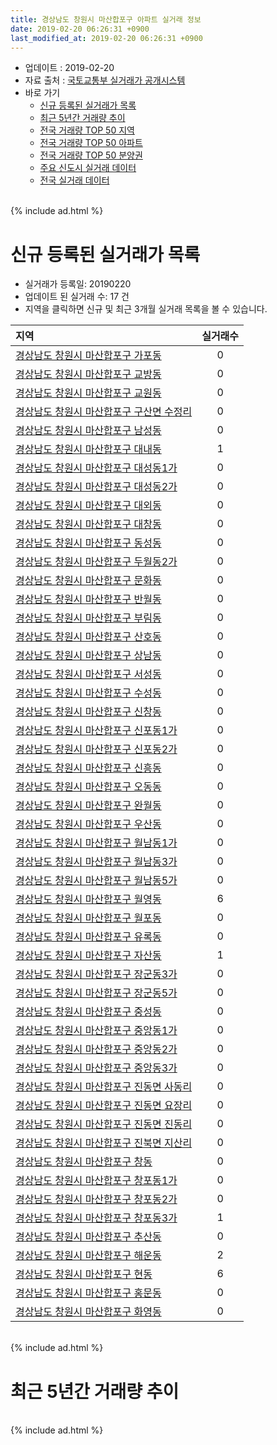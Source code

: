 ```yaml
---
title: 경상남도 창원시 마산합포구 아파트 실거래 정보
date: 2019-02-20 06:26:31 +0900
last_modified_at: 2019-02-20 06:26:31 +0900
---
```


* 업데이트 : 2019-02-20
* 자료 출처 : [국토교통부 실거래가 공개시스템](http://rt.molit.go.kr)
* 바로 가기
    * [신규 등록된 실거래가 목록](#신규-등록된-실거래가-목록)
    * [최근 5년간 거래량 추이](#최근-5년간-거래량-추이)
    * [전국 거래량 TOP 50 지역](https://inasie.github.io/apt-trade-info/최근-3개월-전국에서-가장-거래가-많이-발생한-지역)
    * [전국 거래량 TOP 50 아파트](https://inasie.github.io/apt-trade-info/최근-3개월-전국에서-가장-거래가-많이-발생한-아파트)
    * [전국 거래량 TOP 50 분양권](https://inasie.github.io/apt-trade-info/최근-3개월-전국에서-가장-거래가-많이-발생한-분양권)
    * [주요 신도시 실거래 데이터](https://inasie.github.io/apt-trade-info/주요-신도시)
    * [전국 실거래 데이터](https://inasie.github.io/apt-trade-info/전국)

<br>
{% include ad.html %}
<br>

# 신규 등록된 실거래가 목록
* 실거래가 등록일: 20190220
* 업데이트 된 실거래 수: 17 건
* 지역을 클릭하면 신규 및 최근 3개월 실거래 목록을 볼 수 있습니다.


|지역|실거래수|
|:---|:---:|
|[경상남도 창원시 마산합포구 가포동](https://inasie.github.io/apt-trade-info/경상남도-창원시-마산합포구-가포동)|0|
|[경상남도 창원시 마산합포구 교방동](https://inasie.github.io/apt-trade-info/경상남도-창원시-마산합포구-교방동)|0|
|[경상남도 창원시 마산합포구 교원동](https://inasie.github.io/apt-trade-info/경상남도-창원시-마산합포구-교원동)|0|
|[경상남도 창원시 마산합포구 구산면 수정리](https://inasie.github.io/apt-trade-info/경상남도-창원시-마산합포구-구산면-수정리)|0|
|[경상남도 창원시 마산합포구 남성동](https://inasie.github.io/apt-trade-info/경상남도-창원시-마산합포구-남성동)|0|
|[경상남도 창원시 마산합포구 대내동](https://inasie.github.io/apt-trade-info/경상남도-창원시-마산합포구-대내동)|1|
|[경상남도 창원시 마산합포구 대성동1가](https://inasie.github.io/apt-trade-info/경상남도-창원시-마산합포구-대성동1가)|0|
|[경상남도 창원시 마산합포구 대성동2가](https://inasie.github.io/apt-trade-info/경상남도-창원시-마산합포구-대성동2가)|0|
|[경상남도 창원시 마산합포구 대외동](https://inasie.github.io/apt-trade-info/경상남도-창원시-마산합포구-대외동)|0|
|[경상남도 창원시 마산합포구 대창동](https://inasie.github.io/apt-trade-info/경상남도-창원시-마산합포구-대창동)|0|
|[경상남도 창원시 마산합포구 동성동](https://inasie.github.io/apt-trade-info/경상남도-창원시-마산합포구-동성동)|0|
|[경상남도 창원시 마산합포구 두월동2가](https://inasie.github.io/apt-trade-info/경상남도-창원시-마산합포구-두월동2가)|0|
|[경상남도 창원시 마산합포구 문화동](https://inasie.github.io/apt-trade-info/경상남도-창원시-마산합포구-문화동)|0|
|[경상남도 창원시 마산합포구 반월동](https://inasie.github.io/apt-trade-info/경상남도-창원시-마산합포구-반월동)|0|
|[경상남도 창원시 마산합포구 부림동](https://inasie.github.io/apt-trade-info/경상남도-창원시-마산합포구-부림동)|0|
|[경상남도 창원시 마산합포구 산호동](https://inasie.github.io/apt-trade-info/경상남도-창원시-마산합포구-산호동)|0|
|[경상남도 창원시 마산합포구 상남동](https://inasie.github.io/apt-trade-info/경상남도-창원시-마산합포구-상남동)|0|
|[경상남도 창원시 마산합포구 서성동](https://inasie.github.io/apt-trade-info/경상남도-창원시-마산합포구-서성동)|0|
|[경상남도 창원시 마산합포구 수성동](https://inasie.github.io/apt-trade-info/경상남도-창원시-마산합포구-수성동)|0|
|[경상남도 창원시 마산합포구 신창동](https://inasie.github.io/apt-trade-info/경상남도-창원시-마산합포구-신창동)|0|
|[경상남도 창원시 마산합포구 신포동1가](https://inasie.github.io/apt-trade-info/경상남도-창원시-마산합포구-신포동1가)|0|
|[경상남도 창원시 마산합포구 신포동2가](https://inasie.github.io/apt-trade-info/경상남도-창원시-마산합포구-신포동2가)|0|
|[경상남도 창원시 마산합포구 신흥동](https://inasie.github.io/apt-trade-info/경상남도-창원시-마산합포구-신흥동)|0|
|[경상남도 창원시 마산합포구 오동동](https://inasie.github.io/apt-trade-info/경상남도-창원시-마산합포구-오동동)|0|
|[경상남도 창원시 마산합포구 완월동](https://inasie.github.io/apt-trade-info/경상남도-창원시-마산합포구-완월동)|0|
|[경상남도 창원시 마산합포구 우산동](https://inasie.github.io/apt-trade-info/경상남도-창원시-마산합포구-우산동)|0|
|[경상남도 창원시 마산합포구 월남동1가](https://inasie.github.io/apt-trade-info/경상남도-창원시-마산합포구-월남동1가)|0|
|[경상남도 창원시 마산합포구 월남동3가](https://inasie.github.io/apt-trade-info/경상남도-창원시-마산합포구-월남동3가)|0|
|[경상남도 창원시 마산합포구 월남동5가](https://inasie.github.io/apt-trade-info/경상남도-창원시-마산합포구-월남동5가)|0|
|[경상남도 창원시 마산합포구 월영동](https://inasie.github.io/apt-trade-info/경상남도-창원시-마산합포구-월영동)|6|
|[경상남도 창원시 마산합포구 월포동](https://inasie.github.io/apt-trade-info/경상남도-창원시-마산합포구-월포동)|0|
|[경상남도 창원시 마산합포구 유록동](https://inasie.github.io/apt-trade-info/경상남도-창원시-마산합포구-유록동)|0|
|[경상남도 창원시 마산합포구 자산동](https://inasie.github.io/apt-trade-info/경상남도-창원시-마산합포구-자산동)|1|
|[경상남도 창원시 마산합포구 장군동3가](https://inasie.github.io/apt-trade-info/경상남도-창원시-마산합포구-장군동3가)|0|
|[경상남도 창원시 마산합포구 장군동5가](https://inasie.github.io/apt-trade-info/경상남도-창원시-마산합포구-장군동5가)|0|
|[경상남도 창원시 마산합포구 중성동](https://inasie.github.io/apt-trade-info/경상남도-창원시-마산합포구-중성동)|0|
|[경상남도 창원시 마산합포구 중앙동1가](https://inasie.github.io/apt-trade-info/경상남도-창원시-마산합포구-중앙동1가)|0|
|[경상남도 창원시 마산합포구 중앙동2가](https://inasie.github.io/apt-trade-info/경상남도-창원시-마산합포구-중앙동2가)|0|
|[경상남도 창원시 마산합포구 중앙동3가](https://inasie.github.io/apt-trade-info/경상남도-창원시-마산합포구-중앙동3가)|0|
|[경상남도 창원시 마산합포구 진동면 사동리](https://inasie.github.io/apt-trade-info/경상남도-창원시-마산합포구-진동면-사동리)|0|
|[경상남도 창원시 마산합포구 진동면 요장리](https://inasie.github.io/apt-trade-info/경상남도-창원시-마산합포구-진동면-요장리)|0|
|[경상남도 창원시 마산합포구 진동면 진동리](https://inasie.github.io/apt-trade-info/경상남도-창원시-마산합포구-진동면-진동리)|0|
|[경상남도 창원시 마산합포구 진북면 지산리](https://inasie.github.io/apt-trade-info/경상남도-창원시-마산합포구-진북면-지산리)|0|
|[경상남도 창원시 마산합포구 창동](https://inasie.github.io/apt-trade-info/경상남도-창원시-마산합포구-창동)|0|
|[경상남도 창원시 마산합포구 창포동1가](https://inasie.github.io/apt-trade-info/경상남도-창원시-마산합포구-창포동1가)|0|
|[경상남도 창원시 마산합포구 창포동2가](https://inasie.github.io/apt-trade-info/경상남도-창원시-마산합포구-창포동2가)|0|
|[경상남도 창원시 마산합포구 창포동3가](https://inasie.github.io/apt-trade-info/경상남도-창원시-마산합포구-창포동3가)|1|
|[경상남도 창원시 마산합포구 추산동](https://inasie.github.io/apt-trade-info/경상남도-창원시-마산합포구-추산동)|0|
|[경상남도 창원시 마산합포구 해운동](https://inasie.github.io/apt-trade-info/경상남도-창원시-마산합포구-해운동)|2|
|[경상남도 창원시 마산합포구 현동](https://inasie.github.io/apt-trade-info/경상남도-창원시-마산합포구-현동)|6|
|[경상남도 창원시 마산합포구 홍문동](https://inasie.github.io/apt-trade-info/경상남도-창원시-마산합포구-홍문동)|0|
|[경상남도 창원시 마산합포구 화영동](https://inasie.github.io/apt-trade-info/경상남도-창원시-마산합포구-화영동)|0|


<br>
{% include ad.html %}
<br>

# 최근 5년간 거래량 추이


<div style="width:100%;">
    <canvas id="deal_progress" height="200"></canvas>
</div>

<script>
new Chart(document.getElementById("deal_progress"), {
    type: 'line',
    data: {
        labels: ['201402','201403','201404','201405','201406','201407','201408','201409','201410','201411','201412','201501','201502','201503','201504','201505','201506','201507','201508','201509','201510','201511','201512','201601','201602','201603','201604','201605','201606','201607','201608','201609','201610','201611','201612','201701','201702','201703','201704','201705','201706','201707','201708','201709','201710','201711','201712','201801','201802','201803','201804','201805','201806','201807','201808','201809','201810','201811','201812','201901','201902'],
        datasets: [{
            label: '매매',
            pointRadius: 1,
            data: [145, 197, 196, 152, 125, 154, 144, 168, 230, 179, 158, 155, 144, 227, 233, 168, 172, 155, 110, 123, 187, 126, 122, 87, 83, 138, 118, 98, 103, 102, 125, 164, 177, 147, 121, 79, 88, 120, 92, 92, 82, 101, 88, 100, 74, 87, 94, 140, 92, 110, 114, 95, 80, 82, 65, 76, 101, 111, 89, 80, 17],
            borderColor: "rgba(255, 201, 14, 1)",
            backgroundColor: "rgba(255, 201, 14, 0.5)",
            fill: false,
            lineTension: 0
        },{
            label: '전월세',
            pointRadius: 1,
            data: [75, 91, 72, 71, 95, 97, 98, 95, 116, 85, 92, 96, 90, 101, 66, 69, 50, 64, 57, 68, 103, 101, 116, 147, 141, 108, 95, 86, 65, 84, 91, 76, 108, 89, 112, 65, 112, 129, 112, 116, 105, 100, 138, 139, 140, 174, 133, 163, 167, 188, 128, 112, 104, 95, 96, 87, 108, 114, 111, 127, 51],
            borderColor: "rgba(0, 141, 185, 1)",
            backgroundColor: "rgba(0, 141, 185, 0.5)",
            fill: false,
            lineTension: 0
        }
        ]
    },
    options: {
        responsive: true,
        title: {
            display: false
        },
        tooltips: {
            mode: 'index',
            intersect: false
        },
        hover: {
            mode: 'nearest',
            intersect: true
        },
        scales: {
            xAxes: [{
                display: true,
                scaleLabel: {
                    display: true,
                    labelString: '년/월'
                }
            }],
            yAxes: [{
                display: true,
                ticks: {
                    suggestedMin: 0,
                },
                scaleLabel: {
                    display: true,
                    labelString: '실거래 수'
                }
            }]
        }
    }
});

</script>


<br>
{% include ad.html %}
<br>

